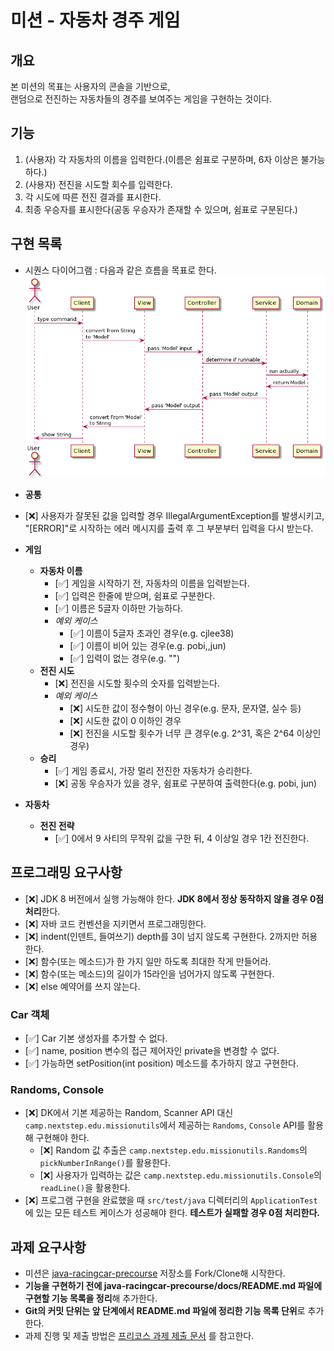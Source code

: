 # 미션 - 자동차 경주 게임

## 개요

본 미션의 목표는 사용자의 콘솔을 기반으로,  
랜덤으로 전진하는 자동차들의 경주를 보여주는 게임을 구현하는 것이다.

## 기능

1. (사용자) 각 자동차의 이름을 입력한다.(이름은 쉼표로 구분하며, 6자 이상은 불가능하다.)
2. (사용자) 전진을 시도할 회수를 입력한다.
3. 각 시도에 따른 전진 결과를 표시한다.
4. 최종 우승자를 표시한다(공동 우승자가 존재할 수 있으며, 쉼표로 구분된다.)

## 구현 목록

- 시퀀스 다이어그램 : 다음과 같은 흐름을 목표로 한다.
  ![sequence](./sequence.png)

- **공통**
- [❌] 사용자가 잘못된 값을 입력할 경우 IllegalArgumentException를 발생시키고,  
  "[ERROR]"로 시작하는 에러 메시지를 출력 후 그 부분부터 입력을 다시 받는다.
- **게임**
    - **자동차 이름**
        - [✅] 게임을 시작하기 전, 자동차의 이름을 입력받는다.
        - [✅] 입력은 한줄에 받으며, 쉼표로 구분한다.
        - [✅] 이름은 5글자 이하만 가능하다.
        - *예외 케이스*
            - [✅] 이름이 5글자 초과인 경우(e.g. cjlee38)
            - [✅] 이름이 비어 있는 경우(e.g. pobi,,jun)
            - [✅] 입력이 없는 경우(e.g. "")
    - **전진 시도**
        - [❌] 전진을 시도할 횟수의 숫자를 입력받는다.
        - *예외 케이스*
            - [❌] 시도한 값이 정수형이 아닌 경우(e.g. 문자, 문자열, 실수 등)
            - [❌] 시도한 값이 0 이하인 경우
            - [❌] 전진을 시도할 횟수가 너무 큰 경우(e.g. 2^31, 혹은 2^64 이상인경우)
    - **승리**
        - [✅] 게임 종료시, 가장 멀리 전진한 자동차가 승리한다.
        - [❌] 공동 우승자가 있을 경우, 쉼표로 구분하여 출력한다(e.g. pobi, jun)
- **자동차**
    - **전진 전략**
        - [✅] 0에서 9 사티의 무작위 값을 구한 뒤, 4 이상일 경우 1칸 전진한다.

## 프로그래밍 요구사항

- [❌] JDK 8 버전에서 실행 가능해야 한다. **JDK 8에서 정상 동작하지 않을 경우 0점 처리**한다.
- [❌] 자바 코드 컨벤션을 지키면서 프로그래밍한다.
- [❌] indent(인덴트, 들여쓰기) depth를 3이 넘지 않도록 구현한다. 2까지만 허용한다.
- [❌] 함수(또는 메소드)가 한 가지 일만 하도록 최대한 작게 만들어라.
- [❌] 함수(또는 메소드)의 길이가 15라인을 넘어가지 않도록 구현한다.
- [❌] else 예약어를 쓰지 않는다.

### Car 객체

- [✅] Car 기본 생성자를 추가할 수 없다.
- [✅] name, position 변수의 접근 제어자인 private을 변경할 수 없다.
- [✅] 가능하면 setPosition(int position) 메소드를 추가하지 않고 구현한다.

### Randoms, Console

- [❌] DK에서 기본 제공하는 Random, Scanner API 대신 `camp.nextstep.edu.missionutils`에서 제공하는 `Randoms`, `Console` API를 활용해 구현해야 한다.
    - [❌] Random 값 추출은 `camp.nextstep.edu.missionutils.Randoms`의 `pickNumberInRange()`를 활용한다.
    - [❌] 사용자가 입력하는 값은 `camp.nextstep.edu.missionutils.Console`의 `readLine()`을 활용한다.
- [❌] 프로그램 구현을 완료했을 때 `src/test/java` 디렉터리의 `ApplicationTest`에 있는 모든 테스트 케이스가 성공해야 한다. **테스트가 실패할 경우 0점 처리한다.**

## 과제 요구사항

- 미션은 [java-racingcar-precourse](https://github.com/woowacourse/java-racingcar-precourse) 저장소를 Fork/Clone해 시작한다.
- **기능을 구현하기 전에 java-racingcar-precourse/docs/README.md 파일에 구현할 기능 목록을 정리**해 추가한다.
- **Git의 커밋 단위는 앞 단계에서 README.md 파일에 정리한 기능 목록 단위**로 추가한다.
- 과제 진행 및 제출 방법은 [프리코스 과제 제출 문서](https://github.com/woowacourse/woowacourse-docs/tree/master/precourse) 를 참고한다.

